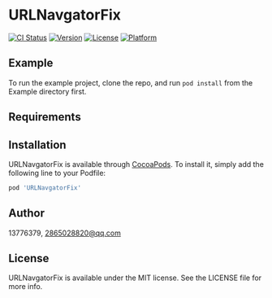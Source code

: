 # URLNavgatorFix

[![CI Status](https://img.shields.io/travis/13776379/URLNavgatorFix.svg?style=flat)](https://travis-ci.org/13776379/URLNavgatorFix)
[![Version](https://img.shields.io/cocoapods/v/URLNavgatorFix.svg?style=flat)](https://cocoapods.org/pods/URLNavgatorFix)
[![License](https://img.shields.io/cocoapods/l/URLNavgatorFix.svg?style=flat)](https://cocoapods.org/pods/URLNavgatorFix)
[![Platform](https://img.shields.io/cocoapods/p/URLNavgatorFix.svg?style=flat)](https://cocoapods.org/pods/URLNavgatorFix)

## Example

To run the example project, clone the repo, and run `pod install` from the Example directory first.

## Requirements

## Installation

URLNavgatorFix is available through [CocoaPods](https://cocoapods.org). To install
it, simply add the following line to your Podfile:

```ruby
pod 'URLNavgatorFix'
```

## Author

13776379, 2865028820@qq.com

## License

URLNavgatorFix is available under the MIT license. See the LICENSE file for more info.
